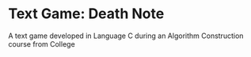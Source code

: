 # Text Game: Death Note
 A text game developed in Language C during an Algorithm Construction course from College
